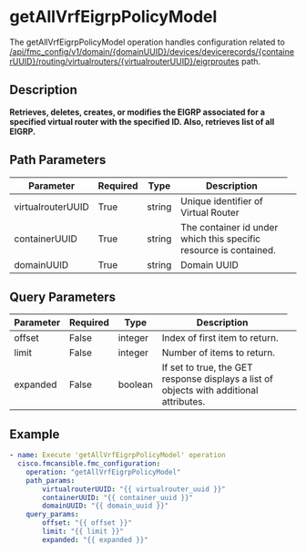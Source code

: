 # getAllVrfEigrpPolicyModel

The getAllVrfEigrpPolicyModel operation handles configuration related to [/api/fmc_config/v1/domain/{domainUUID}/devices/devicerecords/{containerUUID}/routing/virtualrouters/{virtualrouterUUID}/eigrproutes](/paths//api/fmc_config/v1/domain/{domain_uuid}/devices/devicerecords/{container_uuid}/routing/virtualrouters/{virtualrouter_uuid}/eigrproutes.md) path.&nbsp;
## Description
**Retrieves, deletes, creates, or modifies the EIGRP associated for a specified virtual router with the specified ID. Also, retrieves list of all EIGRP.**

## Path Parameters
| Parameter | Required | Type | Description |
| --------- | -------- | ---- | ----------- |
| virtualrouterUUID | True | string <td colspan=3> Unique identifier of Virtual Router |
| containerUUID | True | string <td colspan=3> The container id under which this specific resource is contained. |
| domainUUID | True | string <td colspan=3> Domain UUID |

## Query Parameters
| Parameter | Required | Type | Description |
| --------- | -------- | ---- | ----------- |
| offset | False | integer <td colspan=3> Index of first item to return. |
| limit | False | integer <td colspan=3> Number of items to return. |
| expanded | False | boolean <td colspan=3> If set to true, the GET response displays a list of objects with additional attributes. |

## Example
```yaml
- name: Execute 'getAllVrfEigrpPolicyModel' operation
  cisco.fmcansible.fmc_configuration:
    operation: "getAllVrfEigrpPolicyModel"
    path_params:
        virtualrouterUUID: "{{ virtualrouter_uuid }}"
        containerUUID: "{{ container_uuid }}"
        domainUUID: "{{ domain_uuid }}"
    query_params:
        offset: "{{ offset }}"
        limit: "{{ limit }}"
        expanded: "{{ expanded }}"

```
